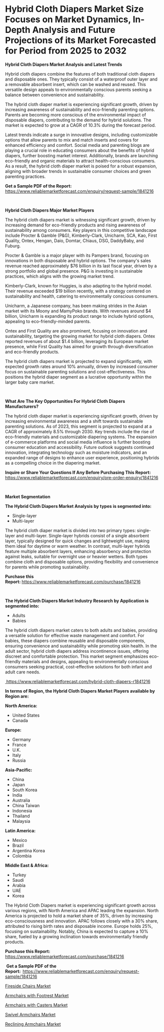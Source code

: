 <p><h1>Hybrid Cloth Diapers Market Size Focuses on Market Dynamics, In-Depth Analysis and Future Projections of its Market Forecasted for Period from 2025 to 2032</h1></p><p><strong>Hybrid Cloth Diapers Market Analysis and Latest Trends</strong></p>
<p><p>Hybrid cloth diapers combine the features of both traditional cloth diapers and disposable ones. They typically consist of a waterproof outer layer and a removable absorbent insert, which can be washed and reused. This versatile design appeals to environmentally conscious parents seeking a balance between convenience and sustainability.</p><p>The hybrid cloth diaper market is experiencing significant growth, driven by increasing awareness of sustainability and eco-friendly parenting options. Parents are becoming more conscious of the environmental impact of disposable diapers, contributing to the demand for hybrid solutions. The market is expected to grow at a CAGR of 10.3% during the forecast period. </p><p>Latest trends indicate a surge in innovative designs, including customizable options that allow parents to mix and match inserts and covers for enhanced efficiency and comfort. Social media and parenting blogs are playing a crucial role in educating consumers about the benefits of hybrid diapers, further boosting market interest. Additionally, brands are launching eco-friendly and organic materials to attract health-conscious consumers. As a result, the hybrid cloth diaper market is poised for a robust expansion, aligning with broader trends in sustainable consumer choices and green parenting practices.</p></p>
<p><strong>Get a Sample PDF of the Report:&nbsp;</strong> <a href="https://www.reliablemarketforecast.com/enquiry/request-sample/1841216?utm_campaign=1167&utm_medium=2&utm_source=Github&utm_content=ia&utm_term=04042025&utm_id=hybrid-cloth-diapers">https://www.reliablemarketforecast.com/enquiry/request-sample/1841216</a></p>
<p>&nbsp;</p>
<p><strong>Hybrid Cloth Diapers Major Market Players</strong></p>
<p><p>The hybrid cloth diapers market is witnessing significant growth, driven by increasing demand for eco-friendly products and rising awareness of sustainability among consumers. Key players in this competitive landscape include Procter & Gamble (P&G), Kimberly-Clark, Unicharm, SCA, Kao, First Quality, Ontex, Hengan, Daio, Domtar, Chiaus, DSG, DaddyBaby, and Fuburg.</p><p>Procter & Gamble is a major player with its Pampers brand, focusing on innovations in both disposable and hybrid options. The company's sales revenue reached approximately $76 billion in its last fiscal year, driven by a strong portfolio and global presence. P&G is investing in sustainable practices, which aligns with the growing market trend.</p><p>Kimberly-Clark, known for Huggies, is also adapting to the hybrid model. Their revenue exceeded $19 billion recently, with a strategy centered on sustainability and health, catering to environmentally conscious consumers.</p><p>Unicharm, a Japanese company, has been making strides in the Asian market with its Moony and MamyPoko brands. With revenues around $4 billion, Unicharm is expanding its product range to include hybrid options, appealing to eco-friendly-minded parents.</p><p>Ontex and First Quality are also prominent, focusing on innovation and sustainability, targeting the growing market for hybrid cloth diapers. Ontex reported revenues of about $1.4 billion, leveraging its European market presence, while First Quality has aimed for growth through diversification and eco-friendly products.</p><p>The hybrid cloth diapers market is projected to expand significantly, with expected growth rates around 10% annually, driven by increased consumer focus on sustainable parenting solutions and cost-effectiveness. This positions the hybrid diaper segment as a lucrative opportunity within the larger baby care market.</p></p>
<p>&nbsp;</p>
<p><strong>What Are The Key Opportunities For Hybrid Cloth Diapers Manufacturers?</strong></p>
<p><p>The hybrid cloth diaper market is experiencing significant growth, driven by increasing environmental awareness and a shift towards sustainable parenting solutions. As of 2023, this segment is projected to expand at a CAGR of approximately 8.5% through 2030. Key trends include the rise of eco-friendly materials and customizable diapering systems. The expansion of e-commerce platforms and social media influence is further boosting consumer education and accessibility. Future outlook suggests continued innovation, integrating technology such as moisture indicators, and an expanded range of designs to enhance user experience, positioning hybrids as a compelling choice in the diapering market.</p></p>
<p><strong>Inquire or Share Your Questions If Any Before Purchasing This Report:</strong> <a href="https://www.reliablemarketforecast.com/enquiry/pre-order-enquiry/1841216?utm_campaign=1167&utm_medium=2&utm_source=Github&utm_content=ia&utm_term=04042025&utm_id=hybrid-cloth-diapers">https://www.reliablemarketforecast.com/enquiry/pre-order-enquiry/1841216</a></p>
<p>&nbsp;</p>
<p><strong>Market Segmentation</strong></p>
<p><strong>The Hybrid Cloth Diapers Market Analysis by types is segmented into:</strong></p>
<p><ul><li>Single-layer</li><li>Multi-layer</li></ul></p>
<p><p>The hybrid cloth diaper market is divided into two primary types: single-layer and multi-layer. Single-layer hybrids consist of a single absorbent layer, typically designed for quick changes and lightweight use, making them ideal for daytime or warm weather. In contrast, multi-layer hybrids feature multiple absorbent layers, enhancing absorbency and protection against leaks, suitable for overnight use or heavier wetters. Both types combine cloth and disposable options, providing flexibility and convenience for parents while promoting sustainability.</p></p>
<p><strong>Purchase this Report:&nbsp;</strong><a href="https://www.reliablemarketforecast.com/purchase/1841216?utm_campaign=1167&utm_medium=2&utm_source=Github&utm_content=ia&utm_term=04042025&utm_id=hybrid-cloth-diapers">https://www.reliablemarketforecast.com/purchase/1841216</a></p>
<p>&nbsp;</p>
<p><strong>The Hybrid Cloth Diapers Market Industry Research by Application is segmented into:</strong></p>
<p><ul><li>Adults</li><li>Babies</li></ul></p>
<p><p>The hybrid cloth diapers market caters to both adults and babies, providing a versatile solution for effective waste management and comfort. For babies, these diapers combine reusable and disposable components, ensuring convenience and sustainability while promoting skin health. In the adult sector, hybrid cloth diapers address incontinence issues, offering discreet and comfortable protection. This market segment emphasizes eco-friendly materials and designs, appealing to environmentally conscious consumers seeking practical, cost-effective solutions for both infant and adult care needs.</p></p>
<p><a href="https://www.reliablemarketforecast.com/hybrid-cloth-diapers-r1841216?utm_campaign=1167&utm_medium=2&utm_source=Github&utm_content=ia&utm_term=04042025&utm_id=hybrid-cloth-diapers">&nbsp;https://www.reliablemarketforecast.com/hybrid-cloth-diapers-r1841216</a></p>
<p><strong>In terms of Region, the Hybrid Cloth Diapers Market Players available by Region are:</strong></p>
<p>
    <p> <strong> North America: </strong>
        <ul>
            <li>United States</li>
            <li>Canada</li>
        </ul>
        </p> 
    <p> <strong> Europe: </strong>
        <ul>
            <li>Germany</li>
            <li>France</li>
            <li>U.K.</li>
            <li>Italy</li>
            <li>Russia</li>
        </ul>
        </p> 
    <p> <strong> Asia-Pacific: </strong>
        <ul>
            <li>China</li>
            <li>Japan</li>
            <li>South Korea</li>
            <li>India</li>
            <li>Australia</li>
            <li>China Taiwan</li>
            <li>Indonesia</li>
            <li>Thailand</li>
            <li>Malaysia</li>
        </ul>
        </p> 
    <p> <strong> Latin America: </strong>
        <ul>
            <li>Mexico</li>
            <li>Brazil</li>
            <li>Argentina Korea</li>
            <li>Colombia</li>
        </ul>
        </p> 
    <p> <strong> Middle East & Africa: </strong>
        <ul>
            <li>Turkey</li>
            <li>Saudi</li>
            <li>Arabia</li>
            <li>UAE</li>
            <li>Korea</li>
        </ul>
    </p>
    </p>
<p><p>The Hybrid Cloth Diapers market is experiencing significant growth across various regions, with North America and APAC leading the expansion. North America is projected to hold a market share of 35%, driven by increasing eco-consciousness and innovation. APAC follows closely with a 30% share, attributed to rising birth rates and disposable income. Europe holds 25%, focusing on sustainability. Notably, China is expected to capture a 10% share, fueled by a growing inclination towards environmentally friendly products.</p></p>
<p><strong>Purchase this Report: </strong><a href="https://www.reliablemarketforecast.com/purchase/1841216?utm_campaign=1167&utm_medium=2&utm_source=Github&utm_content=ia&utm_term=04042025&utm_id=hybrid-cloth-diapers">https://www.reliablemarketforecast.com/purchase/1841216</a></p>
<p>&nbsp;<strong>Get a Sample PDF of the Report:&nbsp;&nbsp;</strong><a href="https://www.reliablemarketforecast.com/enquiry/request-sample/1841216?utm_campaign=1167&utm_medium=2&utm_source=Github&utm_content=ia&utm_term=04042025&utm_id=hybrid-cloth-diapers">https://www.reliablemarketforecast.com/enquiry/request-sample/1841216</a></p>
<p><strong></strong></p>
<p><p><a href="https://github.com/nkomdaumis16/Market-Research-Report-List-1/blob/main/fireside-chairs-market.md?utm_campaign=1167&utm_medium=2&utm_source=Github&utm_content=ia&utm_term=04042025&utm_id=hybrid-cloth-diapers">Fireside Chairs Market</a></p><p><a href="https://github.com/amramcocosxa/Market-Research-Report-List-1/blob/main/armchairs-with-footrest-market.md?utm_campaign=1167&utm_medium=2&utm_source=Github&utm_content=ia&utm_term=04042025&utm_id=hybrid-cloth-diapers">Armchairs with Footrest Market</a></p><p><a href="https://github.com/pomasifilo/Market-Research-Report-List-1/blob/main/armchairs-with-casters-market.md?utm_campaign=1167&utm_medium=2&utm_source=Github&utm_content=ia&utm_term=04042025&utm_id=hybrid-cloth-diapers">Armchairs with Casters Market</a></p><p><a href="https://github.com/avikalitesjj/Market-Research-Report-List-1/blob/main/swivel-armchairs-market.md?utm_campaign=1167&utm_medium=2&utm_source=Github&utm_content=ia&utm_term=04042025&utm_id=hybrid-cloth-diapers">Swivel Armchairs Market</a></p><p><a href="https://github.com/ceneabiruk11/Market-Research-Report-List-1/blob/main/reclining-armchairs-market.md?utm_campaign=1167&utm_medium=2&utm_source=Github&utm_content=ia&utm_term=04042025&utm_id=hybrid-cloth-diapers">Reclining Armchairs Market</a></p></p>